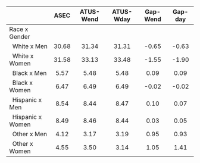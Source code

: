 
|                      |         ASEC |    ATUS-Wend |    ATUS-Wday |     Gap-Wend |      Gap-day |
| -------------------- | :----------: | :----------: | :----------: | :----------: | :----------: |
| Race x Gender        |              |              |              |              |              |
| &nbsp;&nbsp;White x Men |        30.68 |        31.34 |        31.31 |        -0.65 |        -0.63 |
| &nbsp;&nbsp;White x Women |        31.58 |        33.13 |        33.48 |        -1.55 |        -1.90 |
| &nbsp;&nbsp;Black x Men |         5.57 |         5.48 |         5.48 |         0.09 |         0.09 |
| &nbsp;&nbsp;Black x Women |         6.47 |         6.49 |         6.49 |        -0.02 |        -0.02 |
| &nbsp;&nbsp;Hispanic x Men |         8.54 |         8.44 |         8.47 |         0.10 |         0.07 |
| &nbsp;&nbsp;Hispanic x Women |         8.49 |         8.46 |         8.44 |         0.03 |         0.05 |
| &nbsp;&nbsp;Other x Men |         4.12 |         3.17 |         3.19 |         0.95 |         0.93 |
| &nbsp;&nbsp;Other x Women |         4.55 |         3.50 |         3.14 |         1.05 |         1.41 |

